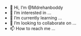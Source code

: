 - 👋 Hi, I’m @Mdrehanboddy
- 👀 I’m interested in ...
- 🌱 I’m currently learning ...
- 💞️ I’m looking to collaborate on ...
- 📫 How to reach me ...

<!---
Mdrehanboddy/Mdrehanboddy is a ✨ special ✨ repository because its `README.md` (this file) appears on your GitHub profile.
You can click the Preview link to take a look at your changes.
--->
